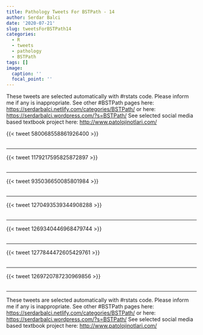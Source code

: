 ```yaml
---
title: Pathology Tweets For BSTPath - 14
author: Serdar Balci
date: '2020-07-21'
slug: tweetsForBSTPath14
categories:
  - R
  - tweets
  - pathology
  - BSTPath
tags: []
image:
  caption: ''
  focal_point: ''
---
```



These tweets are selected automatically with #rstats code. Please inform me if any is inappropriate.
See other #BSTPath pages here: https://serdarbalci.netlify.com/categories/BSTPath/  or here: https://serdarbalci.wordpress.com/?s=BSTPath/ 
See selected social media based textbook project here: http://www.patolojinotlari.com/

{{< tweet 580068558861926400 >}}
<br>
<br>
<hr>
{{< tweet 1179217595825872897 >}}
<br>
<br>
<hr>
{{< tweet 935036650085801984 >}}
<br>
<br>
<hr>
{{< tweet 1270493539344908288 >}}
<br>
<br>
<hr>
{{< tweet 1269340446968479744 >}}
<br>
<br>
<hr>
{{< tweet 1277844472605429761 >}}
<br>
<br>
<hr>
{{< tweet 1269720787230969856 >}}
<br>
<br>
<hr>


These tweets are selected automatically with #rstats code. Please inform me if any is inappropriate.
See other #BSTPath pages here: https://serdarbalci.netlify.com/categories/BSTPath/  or here: https://serdarbalci.wordpress.com/?s=BSTPath/ 
See selected social media based textbook project here: http://www.patolojinotlari.com/
